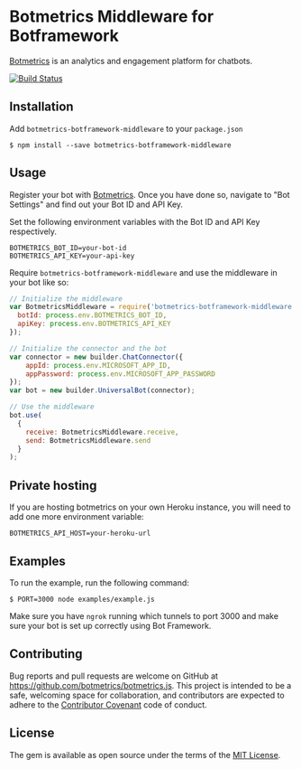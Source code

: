 # Botmetrics Middleware for Botframework

[Botmetrics](https://www.getbotmetrics.com) is an analytics and
engagement platform for chatbots.

[![Build
Status](https://travis-ci.org/botmetrics/botmetrics-botframework-middleware.svg?branch=master)](https://travis-ci.org/botmetrics/botmetrics-botframework-middleware)

## Installation

Add `botmetrics-botframework-middleware` to your `package.json`

```
$ npm install --save botmetrics-botframework-middleware
```

## Usage

Register your bot with
[Botmetrics](https://getbotmetrics.com). Once you have done so, navigate to "Bot Settings" and find out your Bot ID and API Key.

Set the following environment variables with the Bot ID and API
Key respectively.

```
BOTMETRICS_BOT_ID=your-bot-id
BOTMETRICS_API_KEY=your-api-key
```

Require `botmetrics-botframework-middleware` and use the middleware in your bot like so:

```javascript
// Initialize the middleware
var BotmetricsMiddleware = require('botmetrics-botframework-middleware').BotmetricsMiddleware({
  botId: process.env.BOTMETRICS_BOT_ID,
  apiKey: process.env.BOTMETRICS_API_KEY
});

// Initialize the connector and the bot
var connector = new builder.ChatConnector({
    appId: process.env.MICROSOFT_APP_ID,
    appPassword: process.env.MICROSOFT_APP_PASSWORD
});
var bot = new builder.UniversalBot(connector);

// Use the middleware
bot.use(
  {
    receive: BotmetricsMiddleware.receive,
    send: BotmetricsMiddleware.send
  }
);
```

## Private hosting

If you are hosting botmetrics on your own Heroku instance, you will need to add one more environment variable:

```
BOTMETRICS_API_HOST=your-heroku-url
```


## Examples

To run the example, run the following command:

```
$ PORT=3000 node examples/example.js
```

Make sure you have `ngrok` running which tunnels to port 3000 and make
sure your bot is set up correctly using Bot Framework.

## Contributing

Bug reports and pull requests are welcome on GitHub at https://github.com/botmetrics/botmetrics.js. This project is intended to be a safe, welcoming space for collaboration, and contributors are expected to adhere to the [Contributor Covenant](http://contributor-covenant.org) code of conduct.

## License

The gem is available as open source under the terms of the [MIT License](http://opensource.org/licenses/MIT).

